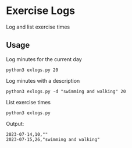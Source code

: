 # Exercise Logs

Log and list exercise times

## Usage

Log minutes for the current day

```
python3 exlogs.py 20
```

Log minutes with a description

```
python3 exlogs.py -d "swimming and walking" 20
```

List exercise times

```
python3 exlogs.py
```

Output:

```
2023-07-14,10,""
2023-07-15,26,"swimming and walking"
```
